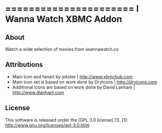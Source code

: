 ======================
I Wanna Watch XBMC Addon
======================

About
-----
Watch a wide selection of movies from iwannawatch.co


Attributions
---------------------
- Main icon and fanart by jokster | http://www.xbmchub.com
- Main icon set is based on work done by DryIcons | http://dryicons.com
- Additional icons are based on work done by David Lanham | http://www.dlanham.com


License
-------
This software is released under the [GPL 3.0 license] [1].
[1]: http://www.gnu.org/licenses/gpl-3.0.html